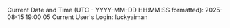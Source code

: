 Current Date and Time (UTC - YYYY-MM-DD HH:MM:SS formatted): 2025-08-15 19:00:05
Current User's Login: luckyaiman
